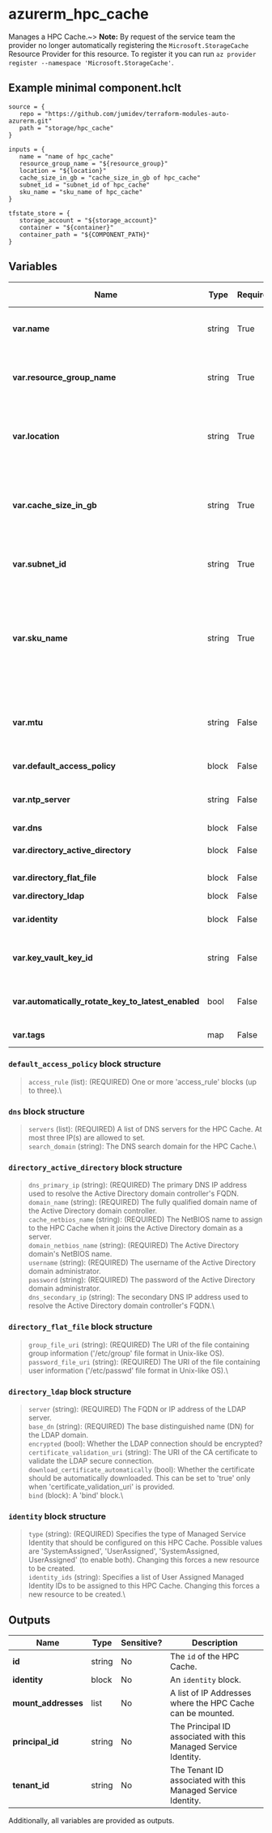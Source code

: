 # azurerm_hpc_cache

Manages a HPC Cache.~> **Note:** By request of the service team the provider no longer automatically registering the `Microsoft.StorageCache` Resource Provider for this resource. To register it you can run `az provider register --namespace 'Microsoft.StorageCache'`.

## Example minimal component.hclt

```hcl
source = {
   repo = "https://github.com/jumidev/terraform-modules-auto-azurerm.git" 
   path = "storage/hpc_cache" 
}

inputs = {
   name = "name of hpc_cache" 
   resource_group_name = "${resource_group}" 
   location = "${location}" 
   cache_size_in_gb = "cache_size_in_gb of hpc_cache" 
   subnet_id = "subnet_id of hpc_cache" 
   sku_name = "sku_name of hpc_cache" 
}

tfstate_store = {
   storage_account = "${storage_account}" 
   container = "${container}" 
   container_path = "${COMPONENT_PATH}" 
}

```

## Variables

| Name | Type | Required? |  Default  |  possible values |  Description |
| ---- | ---- | --------- |  ----------- | ----------- | ----------- |
| **var.name** | string | True | -  |  -  |  The name of the HPC Cache. Changing this forces a new resource to be created. | 
| **var.resource_group_name** | string | True | -  |  -  |  The name of the Resource Group in which to create the HPC Cache. Changing this forces a new resource to be created. | 
| **var.location** | string | True | -  |  -  |  Specifies the supported Azure Region where the HPC Cache should be created. Changing this forces a new resource to be created. | 
| **var.cache_size_in_gb** | string | True | -  |  `3072`, `6144`, `12288`, `21623`, `24576`, `43246`, `49152`, `86491`  |  The size of the HPC Cache, in GB. Possible values are `3072`, `6144`, `12288`, `21623`, `24576`, `43246`, `49152` and `86491`. Changing this forces a new resource to be created. | 
| **var.subnet_id** | string | True | -  |  -  |  The ID of the Subnet for the HPC Cache. Changing this forces a new resource to be created. | 
| **var.sku_name** | string | True | -  |  `Standard_2G`, `Standard_4G`, `Standard_8G`, `Standard_L4_5G`, `Standard_L9G`, `Standard_L16G`  |  The SKU of HPC Cache to use. Possible values are (ReadWrite) - `Standard_2G`, `Standard_4G` `Standard_8G` or (ReadOnly) - `Standard_L4_5G`, `Standard_L9G`, and `Standard_L16G`. Changing this forces a new resource to be created. | 
| **var.mtu** | string | False | `1500`  |  -  |  The IPv4 maximum transmission unit configured for the subnet of the HPC Cache. Possible values range from 576 - 1500. Defaults to `1500`. | 
| **var.default_access_policy** | block | False | -  |  -  |  A `default_access_policy` block. | 
| **var.ntp_server** | string | False | `time.windows.com`  |  -  |  The NTP server IP Address or FQDN for the HPC Cache. Defaults to `time.windows.com`. | 
| **var.dns** | block | False | -  |  -  |  A `dns` block. | 
| **var.directory_active_directory** | block | False | -  |  -  |  A `directory_active_directory` block. | 
| **var.directory_flat_file** | block | False | -  |  -  |  A `directory_flat_file` block. | 
| **var.directory_ldap** | block | False | -  |  -  |  A `directory_ldap` block. | 
| **var.identity** | block | False | -  |  -  |  An `identity` block. Changing this forces a new resource to be created. | 
| **var.key_vault_key_id** | string | False | -  |  -  |  The ID of the Key Vault Key which should be used to encrypt the data in this HPC Cache. | 
| **var.automatically_rotate_key_to_latest_enabled** | bool | False | -  |  -  |  Specifies whether the HPC Cache automatically rotates Encryption Key to the latest version. | 
| **var.tags** | map | False | -  |  -  |  A mapping of tags to assign to the HPC Cache. | 

### `default_access_policy` block structure

> `access_rule` (list): (REQUIRED) One or more 'access_rule' blocks (up to three).\

### `dns` block structure

> `servers` (list): (REQUIRED) A list of DNS servers for the HPC Cache. At most three IP(s) are allowed to set.\
> `search_domain` (string): The DNS search domain for the HPC Cache.\

### `directory_active_directory` block structure

> `dns_primary_ip` (string): (REQUIRED) The primary DNS IP address used to resolve the Active Directory domain controller's FQDN.\
> `domain_name` (string): (REQUIRED) The fully qualified domain name of the Active Directory domain controller.\
> `cache_netbios_name` (string): (REQUIRED) The NetBIOS name to assign to the HPC Cache when it joins the Active Directory domain as a server.\
> `domain_netbios_name` (string): (REQUIRED) The Active Directory domain's NetBIOS name.\
> `username` (string): (REQUIRED) The username of the Active Directory domain administrator.\
> `password` (string): (REQUIRED) The password of the Active Directory domain administrator.\
> `dns_secondary_ip` (string): The secondary DNS IP address used to resolve the Active Directory domain controller's FQDN.\

### `directory_flat_file` block structure

> `group_file_uri` (string): (REQUIRED) The URI of the file containing group information ('/etc/group' file format in Unix-like OS).\
> `password_file_uri` (string): (REQUIRED) The URI of the file containing user information ('/etc/passwd' file format in Unix-like OS).\

### `directory_ldap` block structure

> `server` (string): (REQUIRED) The FQDN or IP address of the LDAP server.\
> `base_dn` (string): (REQUIRED) The base distinguished name (DN) for the LDAP domain.\
> `encrypted` (bool): Whether the LDAP connection should be encrypted?\
> `certificate_validation_uri` (string): The URI of the CA certificate to validate the LDAP secure connection.\
> `download_certificate_automatically` (bool): Whether the certificate should be automatically downloaded. This can be set to 'true' only when 'certificate_validation_uri' is provided.\
> `bind` (block): A 'bind' block.\

### `identity` block structure

> `type` (string): (REQUIRED) Specifies the type of Managed Service Identity that should be configured on this HPC Cache. Possible values are 'SystemAssigned', 'UserAssigned', 'SystemAssigned, UserAssigned' (to enable both). Changing this forces a new resource to be created.\
> `identity_ids` (string): Specifies a list of User Assigned Managed Identity IDs to be assigned to this HPC Cache. Changing this forces a new resource to be created.\



## Outputs

| Name | Type | Sensitive? | Description |
| ---- | ---- | --------- | --------- |
| **id** | string | No  | The `id` of the HPC Cache. | 
| **identity** | block | No  | An `identity` block. | 
| **mount_addresses** | list | No  | A list of IP Addresses where the HPC Cache can be mounted. | 
| **principal_id** | string | No  | The Principal ID associated with this Managed Service Identity. | 
| **tenant_id** | string | No  | The Tenant ID associated with this Managed Service Identity. | 

Additionally, all variables are provided as outputs.
